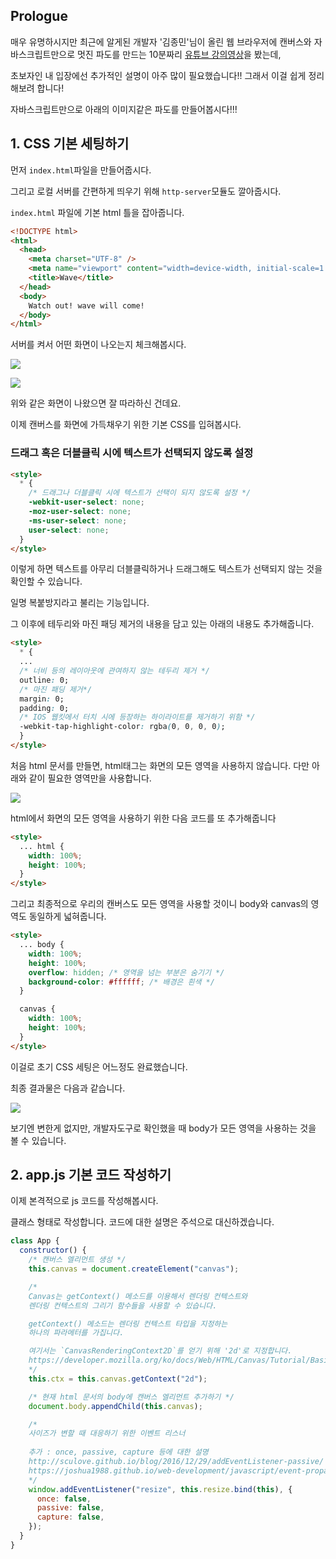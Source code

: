 ## Prologue

매우 유명하시지만 최근에 알게된 개발자 '김종민'님이 올린 웹 브라우저에 캔버스와 자바스크립트만으로 멋진 파도를 만드는 10분짜리 [유튜브 강의영상](https://www.youtube.com/watch?v=LLfhY4eVwDY&feature=emb_title)을 봤는데,

초보자인 내 입장에선 추가적인 설명이 아주 많이 필요했습니다!! 그래서 이걸 쉽게 정리해보려 합니다!

자바스크립트만으로 아래의 이미지같은 파도를 만들어봅시다!!!

## 1. CSS 기본 세팅하기

먼저 `index.html`파일을 만들어줍시다.

그리고 로컬 서버를 간편하게 띄우기 위해 `http-server`모듈도 깔아줍시다.

`index.html` 파일에 기본 html 틀을 잡아줍니다.

```html
<!DOCTYPE html>
<html>
  <head>
    <meta charset="UTF-8" />
    <meta name="viewport" content="width=device-width, initial-scale=1.0" />
    <title>Wave</title>
  </head>
  <body>
    Watch out! wave will come!
  </body>
</html>
```

서버를 켜서 어떤 화면이 나오는지 체크해봅시다.

![](https://images.velog.io/images/jakeseo_me/post/a1bca822-abed-4909-9a9f-c4133ba0406f/Screen%20Shot%202020-06-03%20at%2010.04.54%20PM.png)

![](https://images.velog.io/images/jakeseo_me/post/e4da3eb9-bb6e-4632-a440-dcc1f8f0df73/Screen%20Shot%202020-06-03%20at%2010.05.35%20PM.png)

위와 같은 화면이 나왔으면 잘 따라하신 건데요.

이제 캔버스를 화면에 가득채우기 위한 기본 CSS를 입혀봅시다.

### 드래그 혹은 더블클릭 시에 텍스트가 선택되지 않도록 설정

```html
<style>
  * {
    /* 드래그나 더블클릭 시에 텍스트가 선택이 되지 않도록 설정 */
    -webkit-user-select: none;
    -moz-user-select: none;
    -ms-user-select: none;
    user-select: none;
  }
</style>
```

이렇게 하면 텍스트를 아무리 더블클릭하거나 드래그해도 텍스트가 선택되지 않는 것을 확인할 수 있습니다.

일명 복붙방지라고 불리는 기능입니다.

그 이후에 테두리와 마진 패딩 제거의 내용을 담고 있는 아래의 내용도 추가해줍니다.

```html
<style>
  * {
  ...
  /* 너비 등의 레이아웃에 관여하지 않는 테두리 제거 */
  outline: 0;
  /* 마진 패딩 제거*/
  margin: 0;
  padding: 0;
  /* IOS 웹킷에서 터치 시에 등장하는 하이라이트를 제거하기 위함 */
  -webkit-tap-highlight-color: rgba(0, 0, 0, 0);
  }
</style>
```

처음 html 문서를 만들면, html태그는 화면의 모든 영역을 사용하지 않습니다. 다만 아래와 같이 필요한 영역만을 사용합니다.

![](https://images.velog.io/images/jakeseo_me/post/4f2b9e38-60ac-4d45-b5d4-613905ce71b9/Screen%20Shot%202020-06-03%20at%2010.21.02%20PM.png)

html에서 화면의 모든 영역을 사용하기 위한 다음 코드를 또 추가해줍니다

```html
<style>
  ... html {
    width: 100%;
    height: 100%;
  }
</style>
```

그리고 최종적으로 우리의 캔버스도 모든 영역을 사용할 것이니 body와 canvas의 영역도 동일하게 넓혀줍니다.

```html
<style>
  ... body {
    width: 100%;
    height: 100%;
    overflow: hidden; /* 영역을 넘는 부분은 숨기기 */
    background-color: #ffffff; /* 배경은 흰색 */
  }

  canvas {
    width: 100%;
    height: 100%;
  }
</style>
```

이걸로 초기 CSS 세팅은 어느정도 완료했습니다.

최종 결과물은 다음과 같습니다.

![](https://images.velog.io/images/jakeseo_me/post/3f20f764-14e6-46aa-bb46-3a3133220ff8/Screen%20Shot%202020-06-03%20at%2010.25.13%20PM.png)

보기엔 변한게 없지만, 개발자도구로 확인했을 때 body가 모든 영역을 사용하는 것을 볼 수 있습니다.

## 2. app.js 기본 코드 작성하기

이제 본격적으로 js 코드를 작성해봅시다.

클래스 형태로 작성합니다.
코드에 대한 설명은 주석으로 대신하겠습니다.

```js
class App {
  constructor() {
    /* 캔버스 엘리먼트 생성 */
    this.canvas = document.createElement("canvas");

    /*
    Canvas는 getContext() 메소드를 이용해서 렌더링 컨텍스트와
    렌더링 컨텍스트의 그리기 함수들을 사용할 수 있습니다.

    getContext() 메소드는 렌더링 컨텍스트 타입을 지정하는
    하나의 파라메터를 가집니다.

    여기서는 `CanvasRenderingContext2D`를 얻기 위해 '2d'로 지정합니다.
    https://developer.mozilla.org/ko/docs/Web/HTML/Canvas/Tutorial/Basic_usage
    */
    this.ctx = this.canvas.getContext("2d");

    /* 현재 html 문서의 body에 캔버스 엘리먼트 추가하기 */
    document.body.appendChild(this.canvas);

    /* 
    사이즈가 변할 때 대응하기 위한 이벤트 리스너 
    
    추가 : once, passive, capture 등에 대한 설명
    http://sculove.github.io/blog/2016/12/29/addEventListener-passive/
    https://joshua1988.github.io/web-development/javascript/event-propagation-delegation/
    */
    window.addEventListener("resize", this.resize.bind(this), {
      once: false,
      passive: false,
      capture: false,
    });
  }
}
```
